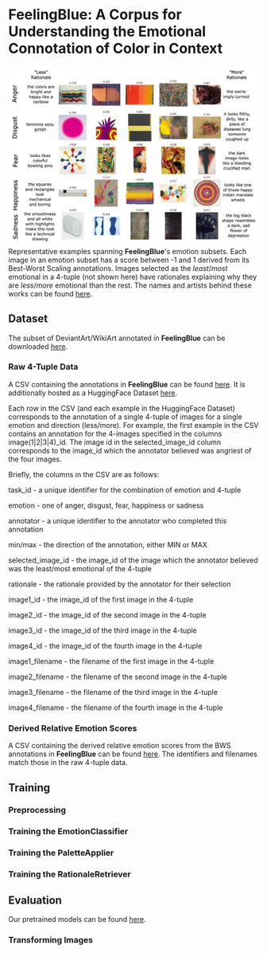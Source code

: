 # FeelingBlue: A Corpus for Understanding the Emotional Connotation of Color in Context

![FeelingBlue](fixtures/corpus_sample.png)
Representative examples spanning **FeelingBlue**'s emotion subsets. Each image in an emotion subset has a score between 
-1 and 1 derived from its Best-Worst Scaling annotations.  Images selected as the _least_/_most_ emotional in a 4-tuple 
(not shown here) have rationales explaining why they are _less_/_more_ emotional than the rest. The names and artists 
behind these works can be found [here](fixtures/corpus_sample_artists.txt).

## Dataset

The subset of DeviantArt/WikiArt annotated in **FeelingBlue** can be downloaded [here](https://drive.google.com/drive/folders/1wIPGNa7AppDY5hI9nPFfe_XrVV8-XyWg?usp=share_link).

### Raw 4-Tuple Data

A CSV containing the annotations in **FeelingBlue** can be found [here](corpora/feelingblue.csv).
It is additionally hosted as a HuggingFace Dataset [here](https://huggingface.co/datasets/owinn/feelingblue_data).

Each row in the CSV (and each example in the HuggingFace Dataset) corresponds to the annotation of a single 
4-tuple of images for a single emotion and direction (less/more).  For example, the first example in the CSV
contains an annotation for the 4-images specified in the columns image(1|2|3|4)_id.  The image id in the selected_image_id
column corresponds to the image_id which the annotator believed was angriest of the four images.

Briefly, the columns in the CSV are as follows:

task_id - a unique identifier for the combination of emotion and 4-tuple

emotion - one of anger, disgust, fear, happiness or sadness

annotator - a unique identifier to the annotator who completed this annotation

min/max - the direction of the annotation, either MIN or MAX

selected_image_id - the image_id of the image which the annotator believed was the least/most emotional of the 4-tuple

rationale - the rationale provided by the annotator for their selection

image1_id - the image_id of the first image in the 4-tuple

image2_id - the image_id of the second image in the 4-tuple

image3_id - the image_id of the third image in the 4-tuple

image4_id - the image_id of the fourth image in the 4-tuple

image1_filename - the filename of the first image in the 4-tuple

image2_filename - the filename of the second image in the 4-tuple

image3_filename - the filename of the third image in the 4-tuple

image4_filename - the filename of the fourth image in the 4-tuple

### Derived Relative Emotion Scores

A CSV containing the derived relative emotion scores from the BWS annotations in **FeelingBlue** can be found [here](corpora/feelingblue_relative_scores.csv).
The identifiers and filenames match those in the raw 4-tuple data.

## Training 

### Preprocessing

### Training the EmotionClassifier

### Training the PaletteApplier

### Training the RationaleRetriever

## Evaluation

Our pretrained models can be found [here](https://drive.google.com/drive/folders/1NmxwxeVydREtIo8kprapzhu-0i_LJQxP?usp=share_link).

### Transforming Images
